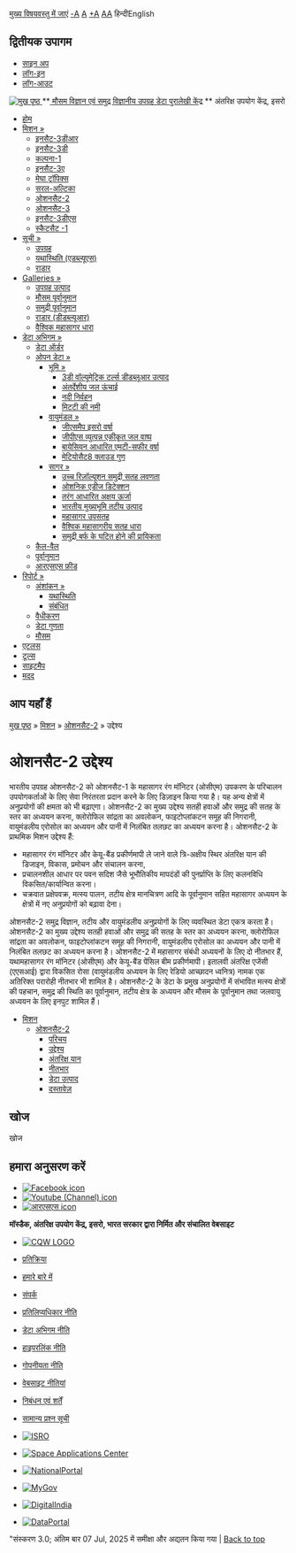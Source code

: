 [मुख्य विषयवस्तु में जाएं](https://www.mosdac.gov.in/oceansat-2-objectives?language=hi#main-content "Skip to main Content")
[-A](javascript:;) [A](javascript:;) [+A](javascript:;)
[A](javascript:drupalHighContrast.enableStyles\(\))[A](javascript:drupalHighContrast.disableStyles\(\))
हिन्दीEnglish
## द्वितीयक उपागम
  * [साइन अप](https://www.mosdac.gov.in/internal/registration?language=hi)
  * [लॉग-इन](https://www.mosdac.gov.in/internal/uops?language=hi)
  * [लॉग-आउट](https://www.mosdac.gov.in/internal/logout?language=hi)

[ ![मुख पृष्ठ](https://www.mosdac.gov.in/sites/default/files/mosdac_small.png) ](https://www.mosdac.gov.in/?language=hi "मुख पृष्ठ")
**[ मौसम विज्ञान एवं समुद्र विज्ञानीय उपग्रह डेटा पुरालेखी केंद्र](https://www.mosdac.gov.in/?language=hi "मुख पृष्ठ") **
अंतरिक्ष उपयोग केंद्र, इसरो 
  * [होम](https://www.mosdac.gov.in/?language=hi)
  * [मिशन »](https://www.mosdac.gov.in/oceansat-2-objectives?language=hi)
    * [इनसैट-3डीआर](https://www.mosdac.gov.in/insat-3dr?language=hi)
    * [इनसैट-3डी](https://www.mosdac.gov.in/insat-3d?language=hi)
    * [कल्पना-1](https://www.mosdac.gov.in/kalpana-1?language=hi)
    * [इनसैट-3ए](https://www.mosdac.gov.in/insat-3a?language=hi)
    * [मेघा ट्रॉपिक्स](https://www.mosdac.gov.in/megha-tropiques?language=hi)
    * [सरल-अल्टिका](https://www.mosdac.gov.in/saral-altika?language=hi)
    * [ओशनसैट-2](https://www.mosdac.gov.in/oceansat-2?language=hi)
    * [ओशनसैट-3](https://www.mosdac.gov.in/oceansat-3?language=hi)
    * [इनसैट-3डीएस](https://www.mosdac.gov.in/insat-3ds?language=hi)
    * [स्कैटसैट -1](https://www.mosdac.gov.in/scatsat-1?language=hi)
  * [सूची »](https://www.mosdac.gov.in/oceansat-2-objectives?language=hi)
    * [उपग्रह](https://www.mosdac.gov.in/internal/catalog-satellite?language=hi)
    * [यथास्थिति (एडब्ल्यूएस)](https://www.mosdac.gov.in/internal/catalog-insitu?language=hi)
    * [राडार](https://www.mosdac.gov.in/internal/catalog-radar?language=hi)
  * [Galleries »](https://www.mosdac.gov.in/oceansat-2-objectives?language=hi)
    * [ उपग्रह उत्पाद](https://www.mosdac.gov.in/internal/gallery?language=hi)
    * [मौसम पूर्वानुमान](https://www.mosdac.gov.in/internal/gallery/weather?language=hi)
    * [समुद्री पूर्वानुमान](https://www.mosdac.gov.in/internal/gallery/ocean?language=hi)
    * [राडार (डीडब्ल्यूआर)](https://www.mosdac.gov.in/internal/gallery/dwr?language=hi)
    * [वैश्विक महासागर धारा](https://www.mosdac.gov.in/internal/gallery/current?language=hi)
  * [डेटा अभिगम »](https://www.mosdac.gov.in/oceansat-2-objectives?language=hi)
    * [डेटा ऑर्डर](https://www.mosdac.gov.in/internal/uops?language=hi)
    * [ओपन डेटा »](https://www.mosdac.gov.in/oceansat-2-objectives?language=hi)
      * [भूमि »](https://www.mosdac.gov.in/oceansat-2-objectives?language=hi)
        * [3डी वॉल्यूमेट्रिक टर्ल्स डीडब्लूआर उत्पाद](https://www.mosdac.gov.in/3d-volumetric-terls-dwrproduct?language=hi)
        * [अंतर्देशीय जल ऊंचाई](https://www.mosdac.gov.in/inland-water-height?language=hi)
        * [नदी निर्वहन](https://www.mosdac.gov.in/river-discharge?language=hi)
        * [मिटटी की नमी](https://www.mosdac.gov.in/soil-moisture-0?language=hi)
      * [वायुमंडल »](https://www.mosdac.gov.in/oceansat-2-objectives?language=hi)
        * [जीएसमैप इसरो वर्षा](https://www.mosdac.gov.in/gsmap-isro-rain?language=hi)
        * [जीपीएस व्युत्पन्न एकीकृत जल वाष्प](https://www.mosdac.gov.in/gps-derived-integrated-water-vapour?language=hi)
        * [बायेसियन आधारित एमटी-सफीर वर्षा](https://www.mosdac.gov.in/bayesian-based-mt-saphir-rainfall?language=hi)
        * [मेटियोसैट8 क्लाउड गुण](https://www.mosdac.gov.in/meteosat8-cloud-properties?language=hi)
      * [सागर »](https://www.mosdac.gov.in/oceansat-2-objectives?language=hi)
        * [उच्च रिज़ॉल्यूशन समुद्री सतह लवणता](https://www.mosdac.gov.in/high-resolution-sea-surface-salinity?language=hi)
        * [ओशनिक एडीज डिटेक्शन](https://www.mosdac.gov.in/oceanic-eddies-detection?language=hi)
        * [तरंग आधारित अक्षय ऊर्जा](https://www.mosdac.gov.in/wave-based-renewable-energy?language=hi)
        * [भारतीय मुख्यभूमि तटीय उत्पाद](https://www.mosdac.gov.in/indian-mainland-coastal-product?language=hi)
        * [महासागर उपसतह](https://www.mosdac.gov.in/global-ocean-surface-current?language=hi)
        * [वैश्विक महासागरीय सतह धारा](https://www.mosdac.gov.in/ocean-subsurface?language=hi)
        * [समुद्री बर्फ के घटित होने की प्रायिकता](https://www.mosdac.gov.in/sea-ice-occurrence-probability?language=hi)
    * [कैल-वैल](https://www.mosdac.gov.in/internal/calval-data?language=hi)
    * [पूर्वानुमान](https://www.mosdac.gov.in/internal/forecast-menu?language=hi)
    * [ आरएसएस फ़ीड](https://www.mosdac.gov.in/rss-feed?language=hi "
आरएसएस फ़ीड")
  * [रिपोर्ट »](https://www.mosdac.gov.in/oceansat-2-objectives?language=hi)
    * [अंशांकन »](https://www.mosdac.gov.in/oceansat-2-objectives?language=hi)
      * [यथास्थिति](https://www.mosdac.gov.in/insitu?language=hi)
      * [संबंधित](https://www.mosdac.gov.in/calibration-reports?language=hi)
    * [वैधीकरण](https://www.mosdac.gov.in/validation-reports?language=hi)
    * [डेटा गुणता](https://www.mosdac.gov.in/data-quality?language=hi)
    * [मौसम](https://www.mosdac.gov.in/weather-reports?language=hi)
  * [एटलस](https://www.mosdac.gov.in/atlases?language=hi)
  * [टूल्स](https://www.mosdac.gov.in/tools?language=hi)
  * [साइटमैप](https://www.mosdac.gov.in/sitemap?language=hi)
  * [मदद](https://www.mosdac.gov.in/help?language=hi)


## आप यहाँ हैं
[मुख पृष्ठ](https://www.mosdac.gov.in/?language=hi) » [मिशन](https://www.mosdac.gov.in/oceansat-2-objectives?language=hi) » [ओशनसैट-2](https://www.mosdac.gov.in/oceansat-2?language=hi) » उद्देश्य
# ओशनसैट-2 उद्देश्य
भारतीय उपग्रह ओशनसैट-2 को ओशनसैट-1 के महासागर रंग मॉनिटर (ओसीएम) उपकरण के परिचालन उपयोगकर्ताओं के लिए सेवा निरंतरता प्रदान करने के लिए डिज़ाइन किया गया है। यह अन्य क्षेत्रों में अनुप्रयोगों की क्षमता को भी बढ़ाएगा। ओशनसैट-2 का मुख्य उद्देश्य सतही हवाओं और समुद्र की सतह के स्तर का अध्ययन करना, क्लोरोफिल सांद्रता का अवलोकन, फाइटोप्लांकटन समूह की निगरानी, वायुमंडलीय एरोसोल का अध्ययन और पानी में निलंबित तलछट का अध्ययन करना है।
ओशनसैट-2 के प्राथमिक मिशन उद्देश्य हैं:
  * महासागर रंग मॉनिटर और केयू-बैंड प्रकीर्णमापी ले जाने वाले त्रि-अक्षीय स्थिर अंतरिक्ष यान की डिजाइन, विकास, प्रमोचन और संचालन करना,
  * प्रचालनशील आधार पर पवन सदिश जैसे भूभौतिकीय मापदंडों की पुनर्प्राप्ति के लिए कलनविधि विकसित/कार्यान्वित करना।
  * चक्रवात प्रक्षेपवक्र, मत्स्य पालन, तटीय क्षेत्र मानचित्रण आदि के पूर्वानुमान सहित महासागर अध्ययन के क्षेत्रों में नए अनुप्रयोगों को बढ़ावा देना।


ओशनसैट-2 समुद्र विज्ञान, तटीय और वायुमंडलीय अनुप्रयोगों के लिए व्यवस्थित डेटा एकत्र करता है। ओशनसैट-2 का मुख्य उद्देश्य सतही हवाओं और समुद्र की सतह के स्तर का अध्ययन करना, क्लोरोफिल सांद्रता का अवलोकन, फाइटोप्लांकटन समूह की निगरानी, वायुमंडलीय एरोसोल का अध्ययन और पानी में निलंबित तलछट का अध्ययन करना है।
ओशनसैट-2 में महासागर संबंधी अध्ययनों के लिए दो नीतभार हैं, यथामहासागर रंग मॉनिटर (ओसीएम) और केयू-बैंड पेंसिल बीम प्रकीर्णमापी। इतालवी अंतरिक्ष एजेंसी (एएसआई) द्वारा विकसित रोसा (वायुमंडलीय अध्ययन के लिए रेडियो आच्छादन ध्वनित्र) नामक एक अतिरिक्त परारोही नीतभार भी शामिल है। ओशनसैट-2 के डेटा के प्रमुख अनुप्रयोगों में संभावित मत्स्य क्षेत्रों की पहचान, समुद्र की स्थिति का पूर्वानुमान, तटीय क्षेत्र के अध्ययन और मौसम के पूर्वानुमान तथा जलवायु अध्ययन के लिए इनपुट शामिल हैं।
  * [मिशन](https://www.mosdac.gov.in/oceansat-2-objectives?language=hi)
    * [ओशनसैट-2](https://www.mosdac.gov.in/oceansat-2?language=hi)
      * [परिचय](https://www.mosdac.gov.in/oceansat-2-introduction?language=hi)
      * [उद्देश्य](https://www.mosdac.gov.in/oceansat-2-objectives?language=hi)
      * [अंतरिक्ष यान](https://www.mosdac.gov.in/oceansat-2-spacecraft?language=hi)
      * [नीतभार](https://www.mosdac.gov.in/oceansat-2-payloads?language=hi)
      * [डेटा उत्पाद](https://www.mosdac.gov.in/internal/catalog-oceansat2?language=hi)
      * [दस्तावेज़](https://www.mosdac.gov.in/oceansat-2-references?language=hi)


## खोज
खोज 
## हमारा अनुसरण करें
  * [![Facebook icon](https://www.mosdac.gov.in/sites/all/modules/social_media_links/libraries/elegantthemes/PNG/facebook.png)](https://www.facebook.com/mosdac.sac.isro "Facebook")
  * [![Youtube \(Channel\) icon](https://www.mosdac.gov.in/sites/all/modules/social_media_links/libraries/elegantthemes/PNG/youtube.png)](http://www.youtube.com/channel/UCDVkai9WIgY2ZgrlF_08Yeg "Youtube \(Channel\)")
  * [![आरएसएस icon](https://www.mosdac.gov.in/sites/all/modules/social_media_links/libraries/elegantthemes/PNG/rss.png)](https://www.mosdac.gov.in/?language=hirss.xml "आरएसएस")


**मॉस्डैक, अंतरिक्ष उपयोग केंद्र, इसरो, भारत सरकार द्वारा निर्मित और संचालित वेबसाइट**
  * [![CQW LOGO](https://www.mosdac.gov.in/docs/cqw_logo.gif)](https://www.mosdac.gov.in/docs/STQC.pdf "Quality Certificate")


  * [प्रतिक्रिया](https://www.mosdac.gov.in/mosdac-feedback?language=hi)
  * [हमारे बारे में](https://www.mosdac.gov.in/about-us?language=hi)
  * [संपर्क](https://www.mosdac.gov.in/contact-us?language=hi)
  * [प्रतिलिप्यधिकार नीति](https://www.mosdac.gov.in/node/1268?language=hi)
  * [डेटा अभिगम नीति](https://www.mosdac.gov.in/node/1267?language=hi)
  * [हाइपरलिंक नीति](https://www.mosdac.gov.in/node/1269?language=hi)
  * [गोपनीयता नीति](https://www.mosdac.gov.in/node/1270?language=hi)
  * [वेबसाइट नीतियां](https://www.mosdac.gov.in/website-policies?language=hi)
  * [निबंधन एवं शर्तें](https://www.mosdac.gov.in/node/1271?language=hi)
  * [सामान्य प्रश्न सूची](https://www.mosdac.gov.in/faq-page?language=hi)


  * [![ISRO](https://www.mosdac.gov.in/sites/default/files/styles/thumbnail/public/logo-transparent.png?itok=IUS20l-w)](http://www.isro.gov.in)
  * [![Space Applications Center](https://www.mosdac.gov.in/sites/default/files/styles/thumbnail/public/saclogo.png?itok=_Jv4AuIn)](http://www.sac.gov.in)
  * [![NationalPortal](https://www.mosdac.gov.in/sites/default/files/styles/thumbnail/public/india-gov_0.png?itok=yssAPH3m)](http://www.india.gov.in)
  * [![MyGov](https://www.mosdac.gov.in/sites/default/files/styles/thumbnail/public/mygov_0.png?itok=Po-dzdT3)](http://mygov.in/)
  * [![DigitalIndia](https://www.mosdac.gov.in/sites/default/files/styles/thumbnail/public/digital-india_0.png?itok=ntlP7atE)](http://www.digitalindia.gov.in/)
  * [![DataPortal](https://www.mosdac.gov.in/sites/default/files/styles/thumbnail/public/data-gov.png?itok=qYA78FgB)](http://data.gov.in)


"संस्करण 3.0; अंतिम बार 07 Jul, 2025 में समीक्षा और अद्यतन किया गया | 
[](https://www.mosdac.gov.in/oceansat-2-objectives?language=hi "Previous")[](https://www.mosdac.gov.in/oceansat-2-objectives?language=hi "अगला")
[](https://www.mosdac.gov.in/oceansat-2-objectives?language=hi)
[](https://www.mosdac.gov.in/oceansat-2-objectives?language=hi "Previous")[](https://www.mosdac.gov.in/oceansat-2-objectives?language=hi "अगला")
[](https://www.mosdac.gov.in/oceansat-2-objectives?language=hi "Close")[](https://www.mosdac.gov.in/oceansat-2-objectives?language=hi)[](https://www.mosdac.gov.in/oceansat-2-objectives?language=hi)[](https://www.mosdac.gov.in/oceansat-2-objectives?language=hi "Pause Slideshow")[](https://www.mosdac.gov.in/oceansat-2-objectives?language=hi "Play Slideshow")
[Back to top](https://www.mosdac.gov.in/oceansat-2-objectives?language=hi#top)
